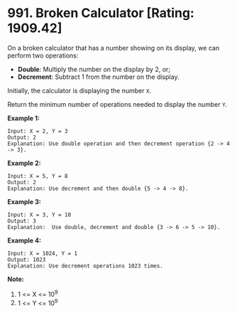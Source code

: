 # 991. Broken Calculator [Rating: 1909.42]

On a broken calculator that has a number showing on its display, we can perform two operations:

- **Double**: Multiply the number on the display by 2, or;
- **Decrement**: Subtract 1 from the number on the display.

Initially, the calculator is displaying the number `X`.

Return the minimum number of operations needed to display the number `Y`.

 

**Example 1:**

```
Input: X = 2, Y = 3
Output: 2
Explanation: Use double operation and then decrement operation {2 -> 4 -> 3}.
```

**Example 2:**

```
Input: X = 5, Y = 8
Output: 2
Explanation: Use decrement and then double {5 -> 4 -> 8}.
```

**Example 3:**

```
Input: X = 3, Y = 10
Output: 3
Explanation:  Use double, decrement and double {3 -> 6 -> 5 -> 10}.
```

**Example 4:**

```
Input: X = 1024, Y = 1
Output: 1023
Explanation: Use decrement operations 1023 times.
```

 

**Note:**

1. 1 <= X <= 10<sup>9</sup>
2. 1 <= Y <= 10<sup>9</sup>

